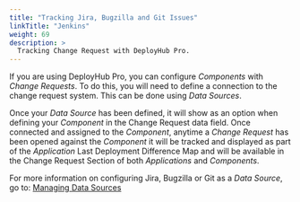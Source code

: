 ```yaml
---
title: "Tracking Jira, Bugzilla and Git Issues"
linkTitle: "Jenkins"
weight: 69
description: >
  Tracking Change Request with DeployHub Pro.
---
```


If you are using DeployHub Pro, you can configure _Components_ with  _Change Requests_. To do this, you will need to define a connection to the change request system. This can be done using _Data Sources_.

Once your _Data Source_ has been defined, it will show as an option when defining your _Component_ in the Change Request data field.  Once connected and assigned to the _Component_, anytime a _Change Request_ has been opened against the _Component_ it will be tracked and displayed as part of the _Application_ Last Deployment Difference Map and will be available in the Change Request Section of both _Applications_ and _Components_.

For more information on configuring Jira, Bugzilla or Git as a _Data Source_, go to:
[Managing Data Sources](/userguide/customizations/2-data-sources/)